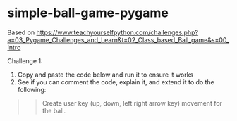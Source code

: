 # simple-ball-game-pygame
 
Based on https://www.teachyourselfpython.com/challenges.php?a=03_Pygame_Challenges_and_Learn&t=02_Class_based_Ball_game&s=00_Intro

Challenge 1:
1. Copy and paste the code below and run it to ensure it works
2. See if you can comment the code, explain it, and extend it to do the following: 
>> Create user key (up, down, left right arrow key) movement for the ball.